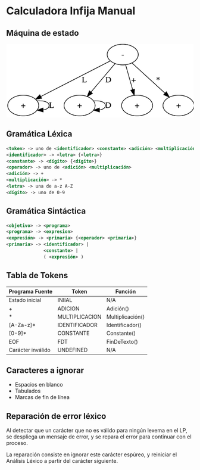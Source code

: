 # Calculadora Infija Manual

## Máquina de estado

![Diagrama](diagram.png)

## Gramática Léxica

```xml
<token> -> uno de <identificador> <constante> <adición> <multiplicación>
<identificador> -> <letra> {<letra>}
<constante> -> <dígito> {<dígito>}
<operador> -> uno de <adición> <multiplicación>
<adición> -> +
<multiplicación> -> *
<letra> -> una de a-z A-Z
<dígito> -> uno de 0-9
```

## Gramática Sintáctica

```xml
<objetivo> -> <programa>
<programa> -> <expresion>
<expresión> -> <primaria> {<operador> <primaria>}
<primaria> -> <identificador> |
              <constante> |
              ( <expresión> )
```

## Tabla de Tokens

| Programa Fuente   | Token          | Función          |
|-------------------|----------------|------------------|
| Estado inicial    | INIIAL         | N/A              |
| +                 | ADICION        | Adición()        |
| *                 | MULTIPLICACION | Multiplicación() |
| [A-Za-z]*         | IDENTIFICADOR  | Identificador()  |
| [0-9]*            | CONSTANTE      | Constante()      |
| EOF               | FDT            | FinDeTexto()     |
| Carácter inválido | UNDEFINED      | N/A              |

## Caracteres a ignorar

- Espacios en blanco
- Tabulados
- Marcas de fin de línea

## Reparación de error léxico

Al detectar que un carácter que no es válido para ningún lexema en el LP, se despliega un mensaje de error, y se repara el error para continuar con el proceso.

La reparación consiste en ignorar este carácter espúreo, y reiniciar el Análisis Léxico a partir del carácter siguiente.